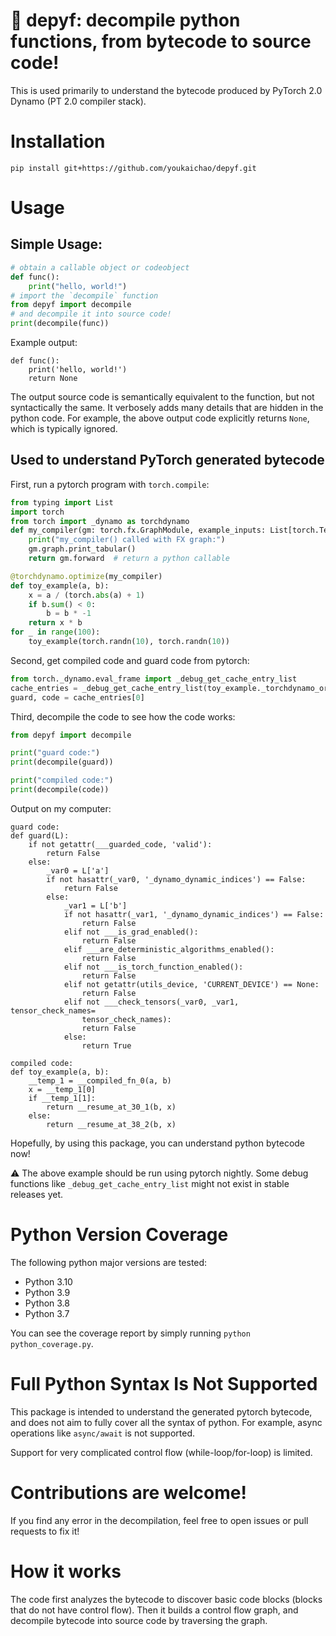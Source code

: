 # :snake: depyf: decompile python functions, from bytecode to source code!

This is used primarily to understand the bytecode produced by PyTorch 2.0 Dynamo (PT 2.0 compiler stack).

# Installation

`pip install git+https://github.com/youkaichao/depyf.git`

# Usage

## Simple Usage:

```python
# obtain a callable object or codeobject
def func():
    print("hello, world!")
# import the `decompile` function
from depyf import decompile
# and decompile it into source code!
print(decompile(func))
```

Example output:

```text
def func():
    print('hello, world!')
    return None
```

The output source code is semantically equivalent to the function, but not syntactically the same. It verbosely adds many details that are hidden in the python code. For example, the above output code explicitly returns `None`, which is typically ignored.

## Used to understand PyTorch generated bytecode

First, run a pytorch program with `torch.compile`:

```python
from typing import List
import torch
from torch import _dynamo as torchdynamo
def my_compiler(gm: torch.fx.GraphModule, example_inputs: List[torch.Tensor]):
    print("my_compiler() called with FX graph:")
    gm.graph.print_tabular()
    return gm.forward  # return a python callable

@torchdynamo.optimize(my_compiler)
def toy_example(a, b):
    x = a / (torch.abs(a) + 1)
    if b.sum() < 0:
        b = b * -1
    return x * b
for _ in range(100):
    toy_example(torch.randn(10), torch.randn(10))
```

Second, get compiled code and guard code from pytorch:

```python
from torch._dynamo.eval_frame import _debug_get_cache_entry_list
cache_entries = _debug_get_cache_entry_list(toy_example._torchdynamo_orig_callable.__code__)
guard, code = cache_entries[0]
```

Third, decompile the code to see how the code works:

```python
from depyf import decompile

print("guard code:")
print(decompile(guard))

print("compiled code:")
print(decompile(code))
```

Output on my computer:

```text
guard code:
def guard(L):
    if not getattr(___guarded_code, 'valid'):
        return False
    else:
        _var0 = L['a']
        if not hasattr(_var0, '_dynamo_dynamic_indices') == False:
            return False
        else:
            _var1 = L['b']
            if not hasattr(_var1, '_dynamo_dynamic_indices') == False:
                return False
            elif not ___is_grad_enabled():
                return False
            elif ___are_deterministic_algorithms_enabled():
                return False
            elif not ___is_torch_function_enabled():
                return False
            elif not getattr(utils_device, 'CURRENT_DEVICE') == None:
                return False
            elif not ___check_tensors(_var0, _var1, tensor_check_names=
                tensor_check_names):
                return False
            else:
                return True

compiled code:
def toy_example(a, b):
    __temp_1 = __compiled_fn_0(a, b)
    x = __temp_1[0]
    if __temp_1[1]:
        return __resume_at_30_1(b, x)
    else:
        return __resume_at_38_2(b, x)
```

Hopefully, by using this package, you can understand python bytecode now!

:warning: The above example should be run using pytorch nightly. Some debug functions like `_debug_get_cache_entry_list` might not exist in stable releases yet.

# Python Version Coverage

The following python major versions are tested:

- Python 3.10
- Python 3.9
- Python 3.8
- Python 3.7

You can see the coverage report by simply running `python python_coverage.py`.

# Full Python Syntax Is Not Supported

This package is intended to understand the generated pytorch bytecode, and does not aim to fully cover all the syntax of python. For example, async operations like `async/await` is not supported.

Support for very complicated control flow (while-loop/for-loop) is limited.

# Contributions are welcome!

If you find any error in the decompilation, feel free to open issues or pull requests to fix it!

# How it works

The code first analyzes the bytecode to discover basic code blocks (blocks that do not have control flow). Then it builds a control flow graph, and decompile bytecode into source code by traversing the graph.

